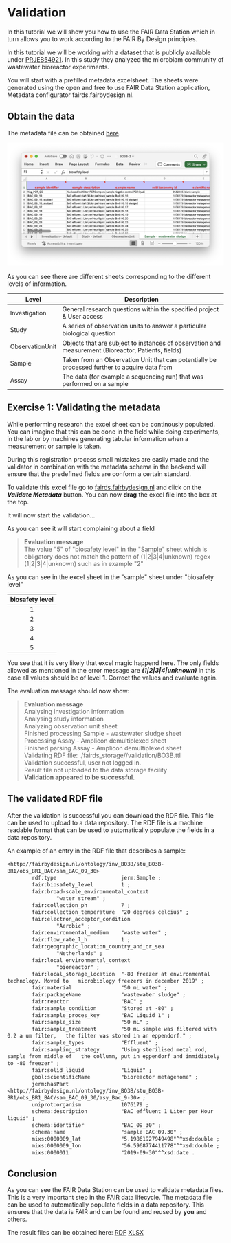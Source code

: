 # Validation

In this tutorial we will show you how to use the FAIR Data Station which in turn allows you to work according to the FAIR By Design principles.

In this tutorial we will be working with a dataset that is publicly available under [PRJEB54921](https://www.ebi.ac.uk/ena/browser/view/PRJEB54921). In this study they analyzed the microbiam community of wastewater bioreactor experiments.

You will start with a prefilled metadata excelsheet. The sheets were generated using the open and free to use FAIR Data Station application, Metadata configurator fairds.fairbydesign.nl.

## Obtain the data

The metadata file can be obtained [here](https://github.com/ibisba/workshop/raw/refs/heads/main/ibisba_workshops/data/fairds/BO3B.xlsx).

![Metadata file](images/template_validation/Note1.png)

As you can see there are different sheets corresponding to the different levels of information.

| **Level**       | **Description** |
|-----------------|-----------------|
| Investigation   | General research questions within the specified project & User access |
| Study           | A series of observation units to answer a particular biological question |
| ObservationUnit | Objects that are subject to instances of observation and measurement (Bioreactor, Patients, fields) |
| Sample          | Taken from an Observation Unit that can potentially be processed further to acquire data from |
| Assay           | The data (for example a sequencing run) that was performed on a sample |

## Exercise 1: Validating the metadata

While performing research the excel sheet can be continously populated. You can imagine that this can be done in the field while doing experiments, in the lab or by machines generating tabular information when a measurement or sample is taken.

During this registration process small mistakes are easily made and the validator in combination with the metadata schema in the backend will ensure that the predefined fields are conform a certain standard.

To validate this excel file go to [fairds.fairbydesign.nl](https://fairds.fairbydesign.nl) and click on the ***Validate Metadata*** button. You can now **drag** the excel file into the box at the top.

It will now start the validation...

As you can see it will start complaining about a field

> **Evaluation message**  
The value "5" of "biosafety level" in the "Sample" sheet which is obligatory  does not match the pattern of (1|2|3|4|unknown) regex (1|2|3|4|unknown) such as in example "2"

As you can see in the excel sheet in the "sample" sheet under "biosafety level"

| biosafety level |
|:---------------:|
| 1               |
| 2               |
| 3               |
| 4               |
| 5               |

You see that it is very likely that excel magic happend here. The only fields allowed as mentioned in the error message are ***(1|2|3|4|unknown)*** in this case all values should be of level **1**. Correct the values and evaluate again.

The evaluation message should now show:

> **Evaluation message**  
Analysing investigation information  
Analysing study information  
Analyzing observation unit sheet  
Finished processing Sample - wastewater sludge sheet  
Processing Assay - Amplicon demultiplexed sheet  
Finished parsing Assay - Amplicon demultiplexed sheet  
Validating RDF file: ./fairds_storage//validation/BO3B.ttl  
Validation successful, user not logged in.  
Result file not uploaded to the data storage facility  
**Validation appeared to be successful.**

## The validated RDF file

After the validation is successful you can download the RDF file. This file can be used to upload to a data repository. The RDF file is a machine readable format that can be used to automatically populate the fields in a data repository.

An example of an entry in the RDF file that describes a sample:

```turtle
<http://fairbydesign.nl/ontology/inv_BO3B/stu_BO3B-BR1/obs_BR1_BAC/sam_BAC_09_30>  
        rdf:type                     jerm:Sample ;
        fair:biosafety_level         1 ;
        fair:broad-scale_environmental_context
                "water stream" ;
        fair:collection_ph           7 ;
        fair:collection_temperature  "20 degrees celcius" ;
        fair:electron_acceptor_condition
                "Aerobic" ;
        fair:environmental_medium    "waste water" ;
        fair:flow_rate_l_h           1 ;
        fair:geographic_location_country_and_or_sea
                "Netherlands" ;
        fair:local_environmental_context
                "bioreactor" ;
        fair:local_storage_location  "-80 freezer at environmental technology. Moved to   microbiology freezers in december 2019" ;
        fair:material                "50 mL water" ;
        fair:packageName             "wastewater sludge" ;
        fair:reactor                 "BAC" ;
        fair:sample_condition        "Stored at -80" ;
        fair:sample_proces_key       "BAC Liquid 1" ;
        fair:sample_size             "50 mL" ;
        fair:sample_treatment        "50 mL sample was filtered with 0.2 a um filter,   the filter was stored in an eppendorf." ;
        fair:sample_types            "Effluent" ;
        fair:sampling_strategy       "Using sterilised metal rod, sample from middle of   the collumn, put in eppendorf and immidiately to -80 freezer" ;
        fair:solid_liquid            "Liquid" ;
        gbol:scientificName          "bioreactor metagenome" ;
        jerm:hasPart                 <http://fairbydesign.nl/ontology/inv_BO3B/stu_BO3B-BR1/obs_BR1_BAC/sam_BAC_09_30/asy_Bac_9-30> ;
        uniprot:organism             1076179 ;
        schema:description           "BAC effluent 1 Liter per Hour liquid" ;
        schema:identifier            "BAC_09_30" ;
        schema:name                  "sample BAC 09.30" ;
        mixs:0000009_lat             "5.19861927949498"^^xsd:double ;
        mixs:0000009_lon             "56.5968774411778"^^xsd:double ;
        mixs:0000011                 "2019-09-30"^^xsd:date .
```

## Conclusion

As you can see the FAIR Data Station can be used to validate metadata files. This is a very important step in the FAIR data lifecycle. The metadata file can be used to automatically populate fields in a data repository. This ensures that the data is FAIR and can be found and reused by **you** and others.

The result files can be obtained here: [RDF](https://raw.githubusercontent.com/ibisba/workshop/refs/heads/main/ibisba_workshops/data/fairds/BO3B-corrected.ttl) [XLSX](https://github.com/ibisba/workshop/raw/refs/heads/main/ibisba_workshops/data/fairds/BO3B-corrected.xlsx)